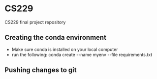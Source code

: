 # CS229
CS229 final project repository


## Creating the conda environment
- Make sure conda is installed on your local computer
- run the following:
    conda create --name myenv --file requirements.txt

## Pushing changes to git

